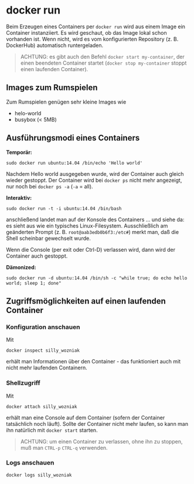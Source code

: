 # docker run
Beim Erzeugen eines Containers per ``docker run`` wird aus einem Image ein Container instanziiert. Es wird geschaut, ob das Image lokal schon vorhanden ist. Wenn nicht, wird es vom konfigurierten Repository (z. B. DockerHub) automatisch runtergeladen.

>ACHTUNG: es gibt auch den Befehl ``docker start my-container``, der einen beendeten Container startet (``docker stop my-container`` stoppt einen laufenden Container).

## Images zum Rumspielen
Zum Rumspielen genügen sehr kleine Images wie

* helo-world
* busybox (< 5MB)

## Ausführungsmodi eines Containers

**Temporär:**
```
sudo docker run ubuntu:14.04 /bin/echo 'Hello world'
``` 

Nachdem Hello world ausgegeben wurde, wird der Container auch gleich wieder gestoppt. Der Container wird bei ``docker ps`` nicht mehr angezeigt, nur noch bei ``docker ps -a`` (``-a`` = all).

**Interaktiv:**
```
sudo docker run -t -i ubuntu:14.04 /bin/bash
```

anschließend landet man auf der Konsole des Containers ... und siehe da: es sieht aus wie ein typisches Linux-Filesystem. Ausschließlich am geänderten Prompt (z. B. ``root@aab3edb0b6f3:/etc#``) merkt man, daß die Shell scheinbar gewechselt wurde.

Wenn die Console (per exit oder Ctrl-D) verlassen wird, dann wird der Container auch gestoppt.

**Dämonized:**
```
sudo docker run -d ubuntu:14.04 /bin/sh -c "while true; do echo hello world; sleep 1; done"
```

## Zugriffsmöglichkeiten auf einen laufenden Container
### Konfiguration anschauen
Mit 

```
docker inspect silly_wozniak
```

erhält man Informationen über den Container - das funktioniert auch mit nicht mehr laufenden Containern.

### Shellzugriff
Mit 

```
docker attach silly_wozniak
```

erhält man eine Console auf dem Container (sofern der Container tatsächlich noch läuft). Sollte der Container nicht mehr laufen, so kann man ihn natürlich mit ``docker start`` starten.

>ACHTUNG: um einen Container zu verlassen, ohne ihn zu stoppen, muß man ``CTRL-p`` ``CTRL-q`` verwenden.

### Logs anschauen
```
docker logs silly_wozniak
```

